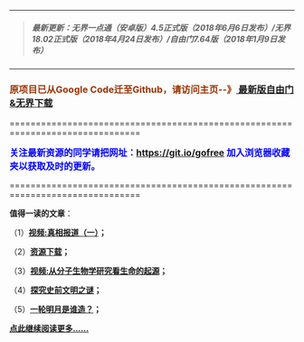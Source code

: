 ***
>##### 最新更新：无界一点通（安卓版）4.5正式版（2018年6月6日发布）/无界18.02正式版（2018年4月24日发布）/自由门7.64版（2018年1月9日发布）
***

<h3><font color="#993300"> 原项目已从Google Code迁至Github，请访问主页--》<a href="https://github.com/sglfree/freesky/wiki/%E8%87%AA%E7%94%B1%E9%97%A8%E6%9C%80%E6%96%B0%E7%89%88%E4%B8%8B%E8%BD%BD-%E6%97%A0%E7%95%8C%E6%B5%8F%E8%A7%88%E6%9C%80%E6%96%B0%E6%AD%A3%E5%BC%8F%E7%89%88%E4%B8%8B%E8%BD%BD-%E7%BF%BB%E5%A2%99%E8%BD%AF%E4%BB%B6%E4%B8%8B%E8%BD%BD" target="_blank"> 最新版自由门&无界下载</a></font></h3>
<p>===============================================================================</p>
<font color="blue" size="3"><strong>关注最新资源的同学请把网址：<font color="#993300"><a href="https://git.io/gofree" target="_blank">https://git.io/gofree</a> </font>加入浏览器收藏夹以获取及时的更新。</strong></font>
<p>===============================================================================</p>
<p><strong>值得一读的文章</strong>：</p>
<p>（1）<strong><a href="https://d1706wyk53kxsm.cloudfront.net/forum.php?h=b1" target="_blank">视频:真相报道（一）</a>；</strong></p>
<p>（2）<strong><a href="https://d1706wyk53kxsm.cloudfront.net/forum.php?h=a4" target="_blank">资源下载</a>；</strong></p>
<p>（3）<strong><a href="https://d1706wyk53kxsm.cloudfront.net/forum.php?h=b3" target="_blank">视频:从分子生物学研究看生命的起源</a>；</strong></p>
<p>（4）<strong><a href="https://d1706wyk53kxsm.cloudfront.net/forum.php?h=b4" target="_blank">探究史前文明之谜</a>；</strong></p>
<p>（5）<strong><a href="https://d1706wyk53kxsm.cloudfront.net/forum.php?h=b6" target="_blank">一轮明月是谁造？</a>；</strong></p>
<p><strong><a href="https://d1706wyk53kxsm.cloudfront.net/forum.php?h=b7" target="_blank">点此继续阅读更多……</a></strong></p>

